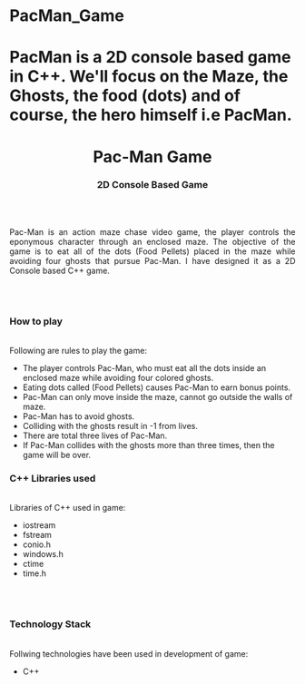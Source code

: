 # PacMan_Game
# PacMan is a 2D console based game in C++. We'll focus on the Maze, the Ghosts, the food (dots) and of course, the hero himself i.e PacMan.
<h1 align="center">
  Pac-Man Game
</h1>

<h3 align="center">
  2D Console Based Game
</h3>

<br><br>
<p align="justify">
Pac-Man is an action maze chase video game, the player controls the eponymous character through an enclosed maze. The objective of the game is to eat all of the dots (Food Pellets) placed in the maze while avoiding four ghosts that pursue Pac-Man.
I have designed it as a 2D Console based C++ game.  
</p>


<br><br>
<!-- ................................................................................................................................. -->

### How to play
<br>
Following are rules to play the game:

- The player controls Pac-Man, who must eat all the dots inside an enclosed maze while avoiding four colored ghosts. 
- Eating  dots called (Food Pellets) causes Pac-Man to earn bonus points.
- Pac-Man can only move inside the maze, cannot go outside the walls of maze.
- Pac-Man has to avoid ghosts.
- Colliding with the ghosts result in -1 from lives.
- There are total three lives of Pac-Man.
- If Pac-Man collides with the ghosts more than three times, then the game will be over.

### C++ Libraries used
<br>
Libraries of C++ used in game:

- iostream
- fstream
- conio.h
- windows.h
- ctime
- time.h

<br><br>
<!-- .................................... -->


### Technology Stack
<br>
Follwing technologies have been used in development of game:

- C++

<br><br>
<!-- .................................... -->

